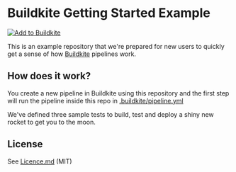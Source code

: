 # Buildkite Getting Started Example

[![Add to Buildkite](https://buildkite.com/button.svg)](https://buildkite.com/new?welcome)

This is an example repository that we're prepared for new users to quickly get a sense of how [Buildkite](https://buildkite.com/) pipelines work.

## How does it work?

You create a new pipeline in Buildkite using this repository and the first step will run the pipeline inside this repo in [.buildkite/pipeline.yml](.buildkite.com/pipeline.yml)

We've defined three sample tests to build, test and deploy a shiny new rocket to get you to the moon.

## License

See [Licence.md](Licence.md) (MIT)